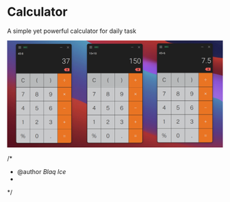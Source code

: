 # Calculator
 A simple yet powerful calculator for daily task

![Screenshot](images/img.png)



/* 
 * @author *Blaq Ice*
 *
 */
